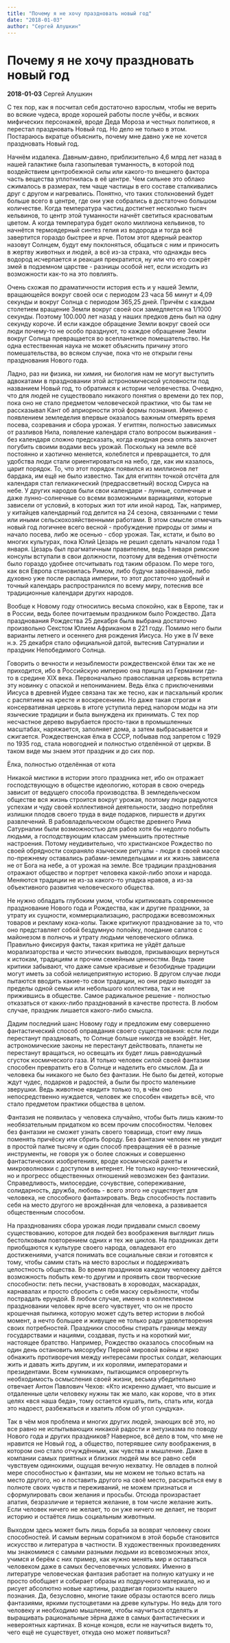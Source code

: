 ```yaml
---
title: "Почему я не хочу праздновать новый год"
date: "2018-01-03"
author: "Сергей Алушкин"
---
```


# Почему я не хочу праздновать новый год

**2018-01-03** Сергей Алушкин

С тех пор, как я посчитал себя достаточно взрослым, чтобы не верить во всякие чудеса, вроде хорошей работы после учёбы, и всяких мифических персонажей, вроде Деда Мороза и честных политиков, я перестал праздновать Новый год. Но дело не только в этом. Постараюсь вкратце объяснить, почему мне давно уже не хочется праздновать Новый год.

Начнём издалека. Давным-давно, приблизительно 4,6 млрд лет назад в нашей галактике была газопылевая туманность, в которой под воздействием центробежной силы или какого-то внешнего фактора часть вещества уплотнилась в её центре. Чем сильнее это облако сжималось в размерах, тем чаще частицы в его составе сталкивались друг с другом и нагревались. Понятно, что таких столкновений будет больше всего в центре, где они уже собрались в достаточно большом количестве. Когда температура частиц достигнет несколько тысяч кельвинов, то центр этой туманности начнёт светиться красноватым цветом. А когда температура будет около миллиона кельвинов, то начнётся термоядерный синтез гелия из водорода и тогда всё завертится гораздо быстрее и ярче. Потом этот ядерный реактор назовут Солнцем, будут ему поклоняться, общаться с ним и приносить в жертву животных и людей, а всё из-за страха, что однажды весь водород исчерпается и реакция прекратится, ну или что его сожрёт змей в подземном царстве - разницы особой нет, если исходить из возможности как-то на это повлиять.



Очень схожая по драматичности история есть и у нашей Земли, вращающейся вокруг своей оси с периодом 23 часа 56 минут и 4,09 секунды и вокруг Солнца с периодом 365,25 дней. Причём с каждым столетием вращение Земли вокруг своей оси замедляется на 1/1000 секунды. Поэтому 100.000 лет назад у наших предков день был на одну секунду короче. И если каждое обращение Земли вокруг своей оси люди почему-то не особо празднуют, то каждое обращение Земли вокруг Солнца превращается во всепланетное помешательство. Ни одна естественная наука не может объяснить причину этого помешательства, во всяком случае, пока что не открыли гены празднования Нового года.

Ладно, раз ни физика, ни химия, ни биология нам не могут выступить адвокатами в праздновании этой астрономической условности под названием Новый год, то обратимся к истории человечества. Очевидно, что для людей не существовало никакого понятия о времени до тех пор, пока оно не стало предметом человеческой практики, что бы там не рассказывал Кант об априорности этой формы познания. Именно с появлением земледелия впервые оказалось важным отмерять время посева, созревания и сбора урожая. У египтян, полностью зависимых от разливов Нила, появление календаря стало вопросом выживания - без календаря сложно предсказать, когда ехидная река опять захочет погубить своими водами весь урожай. Поскольку на земле всё постоянно и хаотично меняется, колеблется и превращается, то для удобства люди стали ориентироваться на небо, где, как им казалось, царит порядок. То, что этот порядок появился из миллионов лет бардака, им ещё не было известно. Так для египтян точкой отсчёта для календаря стал гелиакический (предрассветный) восход Сируса на небе. У других народов были свои календари - лунные, солнечные и даже лунно-солнечные со всеми возможными вариациями, которые зависели от условий, в которых жил тот или иной народ. Так, например, у китайцев календарный год делится на 24 сезона, связанными с теми или иными сельскохозяйственными работами. В этом смысле отмечать новый год логичнее всего весной - пробуждение природы от зимы и начало посева, либо же осенью - сбор урожая. Так, кстати, и было во многих культурах, пока Юлий Цезарь не решил сделать началом года 1 января. Цезарь был прагматичным правителем, ведь 1 января римские консулы вступали в свои должности, поэтому для ведения отчётности было гораздо удобнее отсчитывать год таким образом. По мере того, как вся Европа становилась Римом, либо будучи завоёванной, либо духовно уже после распада империи, то этот достаточно удобный и точный календарь распространился по всему миру, потеснив все традиционные календари других народов.



Вообще к Новому году относились весьма спокойно, как в Европе, так и в России, ведь более почитаемым праздником было Рождество. Дата празднования Рождества 25 декабря была выбрана достаточно произвольно Секстом Юлием Африканом в 221 году. Помимо него были варианты летнего и осеннего дня рождения Иисуса. Но уже в IV веке н.э. 25 декабря стало официальной датой, вытеснив Сатурналии и праздник Непобедимого Солнца.

Говорить о вечности и незыблемости рождественской ёлки так же не приходится, ибо в Российскую империю она пришла из Германии где-то в средине XIX века. Первоначально православная церковь встретила эту новинку с опаской и непониманием. Ведь ёлка с приключениями Иисуса в древней Иудее связана так же тесно, как и пасхальный кролик с распятием на кресте и воскресением. Но даже такая строгая и консервативная церковь в итоге уступила перед напором моды на эти языческие традиции и была вынуждена их принимать. С тех пор несчастное дерево вырубается просто-таки в промышленных масштабах, наряжается, заполняет дома, а затем выбрасывается и сжигается. Рождественская ёлка в СССР, побывав под запретом с 1929 по 1935 год, стала новогодней и полностью отделённой от церкви. В таком виде мы знаем этот праздник и до сих пор.



Ёлка, полностью отделённая от кота

Никакой мистики в истории этого праздника нет, ибо он отражает господствующую в обществе идеологию, которая в свою очередь зависит от ведущего способа производства. В земледельческом обществе вся жизнь строится вокруг урожая, поэтому люди радуются успехам и чуду своей коллективной деятельности, заодно потребляя излишки плодов своего труда в виде подарков, пиршеств и других развлечений. В рабовладельческом обществе древнего Рима Сатурналии были возможностью для рабов хотя бы недолго побыть людьми, а господствующим классам уменьшить протестные настроения. Потому неудивительно, что христианское Рождество по своей обрядности сохраняло языческие ритуалы - люди в своей массе по-прежнему оставались рабами-земледельцами и их жизнь зависела не от Бога на небе, а от урожая на земле. Все традиции празднования отражают общество и портрет человека какой-либо эпохи и народа. Меняются традиции не из-за какого-то упадка нравов, а из-за объективного развития человеческого общества.

Не нужно обладать глубоким умом, чтобы критиковать современное празднование Нового года и Рождества, как и другие праздники, за утрату их сущности, коммерциализацию, распродажи всевозможных товаров и рекламу кока-колы. Также критикуют празднование за то, что оно представляет собой бездумную попойку, поедание салатов с майонезом в полночь и утрату людьми человеческого облика. Правильно фиксируя факты, такая критика не уйдёт дальше морализаторства и чисто этических выводов, призывающих вернуться к истокам, традициям и прочим семейным ценностям. Ведь такие критики забывают, что даже самые красивые и безобидные традиции могут иметь за собой нелицеприятную историю. В другом случае люди пытаются вводить какие-то свои традиции, но они редко выходят за пределы одной семьи или небольшого коллектива, так и не прижившись в обществе. Самое радикальное решение - полностью отказаться от каких-либо празднований в качестве протеста. В любом случае, праздник лишается какого-либо смысла.



Дадим последний шанс Новому году и предложим ему совершенно фантастический способ оправдания своего существования: если люди перестанут праздновать, то Солнце больше никогда не взойдёт. Нет, астрономические законы не перестанут действовать, планеты не перестанут вращаться, но освещать их будет лишь равнодушный сгусток космического газа. И только человек силой своей фантазии способен превратить его в Солнце и наделить его смыслом. Да и человека бы никакого не было без фантазии. Не было бы детей, которые ждут чудес, подарков и радостей, а были бы просто маленькие зверушки. Ведь животное «видит» только то, в чём оно непосредственно нуждается, человек же способен «видеть» всё, что стало предметом практики общества в целом.

Фантазия не появилась у человека случайно, чтобы быть лишь каким-то необязательным придатком ко всем прочим способностям. Человек без фантазии не сможет узнать своего товарища, стоит ему лишь поменять причёску или сбрить бороду. Без фантазии человек не увидит в простой палке тысячу и один способ превращения её в разные инструменты, не говоря уж о более сложных и совершенно фантастических изобретениях, вроде космической ракеты и микроволновки с доступом в интернет. Не только научно-технический, но и прогресс общественных отношений невозможен без фантазии. Справедливость, милосердие, сочувствие, сопереживание, солидарность, дружба, любовь - всего этого не существует для человека, не способного фантазировать. Ведь способность поставить себя на место другого не врождённая для человека, а развивается общественным способом.



На празднованиях сбора урожая люди придавали смысл своему существованию, которое для людей без воображения выглядит лишь бестолковым повторением одних и тех же циклов. На праздниках дети приобщаются к культуре своего народа, овладевают его достижениями, учатся понимать все социальные связи и готовятся к тому, чтобы самим стать на место взрослых и поддерживать целостность общества. Во время праздников каждому человеку даётся возможность побыть кем-то другим и проявить свои творческие способности: петь песни, участвовать в хороводах, маскарадах, карнавалах и просто сбросить с себя маску серьёзности, чтобы пострадать ерундой. В любом случае, именно в коллективном праздновании человек ярче всего чувствует, что он не просто крошечная пылинка, которую может сдуть ветер истории в любой момент, а нечто большее и живущее не только ради удовлетворения своих потребностей. Праздники способны стирать границы между государствами и нациями, создавая, пусть и на короткий миг, настоящее братство. Например, Рождество оказалось способным на один день остановить мясорубку Первой мировой войны и ярко обнажить противоречия между интересами простых солдат, желающих жить и давать жить другим, и их королями, императорами и президентами. Всем «умникам», пытающимся опровергнуть необходимость осмысления своей жизни, весьма убедительно отвечает Антон Павлович Чехов: «Кто искренно думает, что высшие и отдаленные цели человеку нужны так же мало, как корове, что в этих целях «вся наша беда», тому остается кушать, пить, спать или, когда это надоест, разбежаться и хватить лбом об угол сундука».

Так в чём моя проблема и многих других людей, знающих всё это, но все равно не испытывающих никакой радости и энтузиазма по поводу Нового года и других праздников? Наверное, всё дело в том, что мне не нравится не Новый год, а общество, потерявшее силу воображения, в котором оно стало отчуждённым, как чувства и мышление. Даже в компании самых приятных и близких людей мы все равно себя чувствуем одинокими, ощущая вечную нехватку. Не овладев в полной мере способностью к фантазии, мы не можем не только встать на место другого, но и поставить другого на своё место, раскрыться ему в полноте своих чувств и переживаний, не можем признаться и сформулировать свои желания и просьбы. Отсюда произрастает апатия, безразличие и теряется желание, в том числе желание жить. Если человек ничего не желает, то он уже ничего не делает, не творит историю и остаётся лишь социальным животным.



Выходом здесь может быть лишь борьба за возврат человеку своих способностей. И самым верным соратником в этой борьбе становится искусство и литература в частности. В художественных произведениях мы знакомимся с самыми разными людьми из всевозможных эпох, учимся и берём с них пример, как нужно менять мир и оставаться человеком даже в самых бесчеловечных условиях. Именно в литературе человеческая фантазия работает на полную катушку и не просто обобщает и собирает образы из подручного материала, но и рисует абсолютно новые картины, раздвигая горизонты нашего познания. Да, безусловно, многие такие образы остаются всего лишь фантазиями, яркими пустоцветами на древе культуры. Но ведь для того человеку и необходимо мышление, чтобы научиться отделять и выращивать рациональные зёрна даже в самых фантастических и невероятных картинах. В конце концов, если не научиться видеть то, чего ещё не существует, откуда оно может появиться?